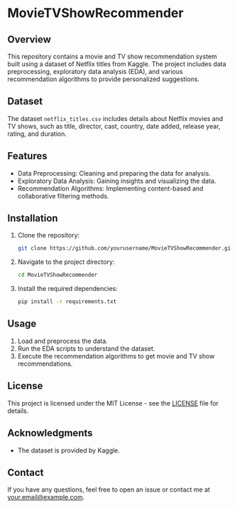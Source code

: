 
# MovieTVShowRecommender

## Overview
This repository contains a movie and TV show recommendation system built using a dataset of Netflix titles from Kaggle. The project includes data preprocessing, exploratory data analysis (EDA), and various recommendation algorithms to provide personalized suggestions.

## Dataset
The dataset `netflix_titles.csv` includes details about Netflix movies and TV shows, such as title, director, cast, country, date added, release year, rating, and duration.

## Features
- Data Preprocessing: Cleaning and preparing the data for analysis.
- Exploratory Data Analysis: Gaining insights and visualizing the data.
- Recommendation Algorithms: Implementing content-based and collaborative filtering methods.

## Installation
1. Clone the repository:
   ```bash
   git clone https://github.com/yourusername/MovieTVShowRecommender.git
   ```
2. Navigate to the project directory:
   ```bash
   cd MovieTVShowRecommender
   ```
3. Install the required dependencies:
   ```bash
   pip install -r requirements.txt
   ```

## Usage
1. Load and preprocess the data.
2. Run the EDA scripts to understand the dataset.
3. Execute the recommendation algorithms to get movie and TV show recommendations.

## License
This project is licensed under the MIT License - see the [LICENSE](LICENSE) file for details.

## Acknowledgments
- The dataset is provided by Kaggle.

## Contact
If you have any questions, feel free to open an issue or contact me at your.email@example.com.
